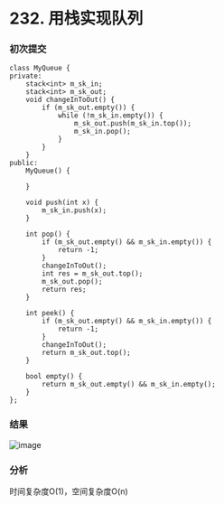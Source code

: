 # 232. 用栈实现队列

### 初次提交

```
class MyQueue {
private:
    stack<int> m_sk_in;
    stack<int> m_sk_out;
    void changeInToOut() {
        if (m_sk_out.empty()) {
            while (!m_sk_in.empty()) {
                m_sk_out.push(m_sk_in.top());
                m_sk_in.pop();
            }
        }
    }
public:
    MyQueue() {

    }
    
    void push(int x) {
        m_sk_in.push(x);
    }
    
    int pop() {
        if (m_sk_out.empty() && m_sk_in.empty()) {
            return -1;
        }
        changeInToOut();
        int res = m_sk_out.top();
        m_sk_out.pop();
        return res;
    }
    
    int peek() {
        if (m_sk_out.empty() && m_sk_in.empty()) {
            return -1;
        }
        changeInToOut();
        return m_sk_out.top();
    }
    
    bool empty() {
        return m_sk_out.empty() && m_sk_in.empty();
    }
};
```
### 结果
![image](https://github.com/user-attachments/assets/7c1285db-df49-4abd-b634-54be7d5a1f8b)

### 分析

时间复杂度O(1)，空间复杂度O(n)


